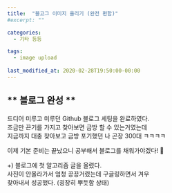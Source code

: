 ```yaml
---
title:  "블고그 이미지 올리기 (완전 편함)"
#excerpt: ""

categories:
  - 기타 등등

tags:
  - image upload
  
last_modified_at: 2020-02-28T19:50:00-00:00
---
```


## ** 블로그 완성 **  
  
드디어 미루고 미루던 Github 블로그 세팅을 완료하였다.  
조금만 끈기를 가지고 찾아보면 금방 할 수 있는거였는데  
지금까지 대충 찾아보고 금방 포기했던 나 곤장 300대 ㅋㅋㅋㅋ  
  
이제 기본 준비는 끝났으니 공부해서 블로그를 채워가야겠다! 💪  
  
+) 블로그에 첫 알고리즘 글을 올렸다.  
사진이 안올라가서 엄청 끙끙거렸는데 구글링하면서 겨우  
찾아내서 성공했다. (굉장히 뿌듯함 상태)